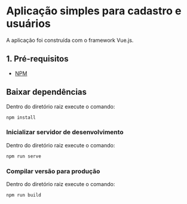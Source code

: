 # Aplicação simples para cadastro e usuários

A aplicação foi construída com o framework Vue.js.

## 1. Pré-requisitos

- [NPM](https://www.npmjs.com/get-npm)

## Baixar dependências

Dentro do diretório raiz execute o comando:

```
npm install
```

### Inicializar servidor de desenvolvimento

Dentro do diretório raiz execute o comando:
```
npm run serve
```

### Compilar versão para produção

Dentro do diretório raiz execute o comando:
```
npm run build
```
